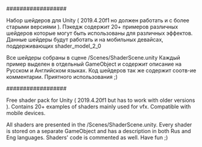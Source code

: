 ##################

Набор шейдеров для Unity ( 2019.4.20f1 но должен работать и с более старыми версиями ).
Пэкедж содержит 20+ примеров различных шейдеров которые могут быть использованы для различных эффектов.
Данные шейдеры будут работать и на мобильных девайсах, поддерживающих shader_model_2_0

Все шейдеры собраны в сцене /Scenes/ShaderScene.unity
Каждый пример выделен в отдельный GameObject и содержит описание на Русском и Английском языках. 
Код шейдеров так же содержит соотв-ие комментарии.
Приятного использования ;)

##################

Free shader pack for Unity ( 2019.4.20f1 but has to work with older versions ). Contains 20+ examples of shaders mainly used for vfx. Compatible with mobile devices. 

All shaders are presented in the /Scenes/ShaderScene.unity.
Every shader is stored on a separate GameObject and has a description in both Rus and Eng languages.
Shaders' code is commented as well.
Have fun ;)
